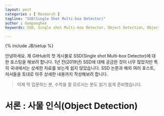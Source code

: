 ```yaml
---
layout: post
categories : [ Research ]
tagline: "SSD(Single Shot Multi-box Detector)"
author : Gompanghee
keywords: SSD, Single shot Multi-box Detector, Object Detection, Object Recognition

---
```

{% include JB/setup %}

안녕하세요. 제 GitHub의 첫 게시물로 SSD(Single shot Multi-box Detector)에 대한 포스팅을 해보려 합니다.
1년 전(2019년) SSD에 대해 궁금한 것이 너무 많았지만 특히 국내에서는 상세한 자료를 보는게 쉽지 않았습니다.
SSD 논문과 해외 여러 포스트, 저서들을 토대로 아주 상세한 내용까지 작성해보려 합니다.
> 이제 막 입문하는 분, 수학을 잘 모르시는 분도 읽기 쉽게 준비했습니다.

# 서론 : 사물 인식(Object Detection)
